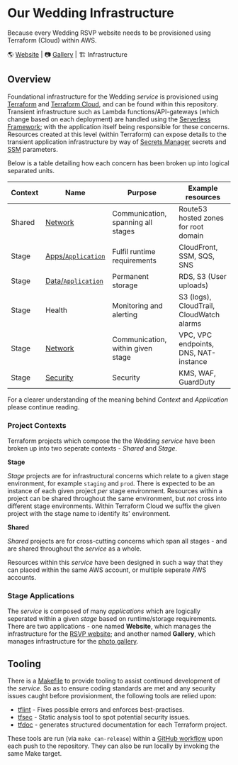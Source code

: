# Our Wedding Infrastructure

Because every Wedding RSVP website needs to be provisioned using Terraform (Cloud) within AWS.

🌎 [Website](https://github.com/eddmann/our-wedding-website) | 📷 [Gallery](https://github.com/eddmann/our-wedding-gallery) | 🏗️ Infrastructure

## Overview

Foundational infrastructure for the Wedding _service_ is provisioned using [Terraform](https://www.terraform.io/) and [Terraform Cloud](https://www.terraform.io/cloud), and can be found within this repository.
Transient infrastructure such as Lambda functions/API-gateways (which change based on each deployment) are handled using the [Serverless Framework](https://www.serverless.com/); with the application itself being responsible for these concerns.
Resources created at this level (within Terraform) can expose details to the transient application infrastructure by way of [Secrets Manager](https://aws.amazon.com/secrets-manager/) secrets and [SSM](https://docs.aws.amazon.com/systems-manager/latest/userguide/systems-manager-parameter-store.html) parameters.

Below is a table detailing how each concern has been broken up into logical separated units.

| Context | Name                               | Purpose                            | Example resources                        |
| ------- | ---------------------------------- | ---------------------------------- | ---------------------------------------- |
| Shared  | [Network](./shared/network)        | Communication, spanning all stages | Route53 hosted zones for root domain     |
| Stage   | [Apps/`Application`](./stage/apps) | Fulfil runtime requirements        | CloudFront, SSM, SQS, SNS                |
| Stage   | [Data/`Application`](./stage/data) | Permanent storage                  | RDS, S3 (User uploads)                   |
| Stage   | Health                             | Monitoring and alerting            | S3 (logs), CloudTrail, CloudWatch alarms |
| Stage   | [Network](./stage/network)         | Communication, within given stage  | VPC, VPC endpoints, DNS, NAT-instance    |
| Stage   | [Security](./stage/security)       | Security                           | KMS, WAF, GuardDuty                      |

For a clearer understanding of the meaning behind _Context_ and _Application_ please continue reading.

### Project Contexts

Terraform projects which compose the the Wedding _service_ have been broken up into two seperate contexts - _Shared_ and _Stage_.

**Stage**

_Stage_ projects are for infrastructural concerns which relate to a given stage environment, for example `staging` and `prod`.
There is expected to be an instance of each given project _per_ stage environment.
Resources within a project can be shared throughout the same environment, but _not_ cross into different stage environments.
Within Terraform Cloud we suffix the given project with the stage name to identify its' environment.

**Shared**

_Shared_ projects are for cross-cutting concerns which span all stages - and are shared throughout the _service_ as a whole.

Resources within this _service_ have been designed in such a way that they can placed within the same AWS account, or multiple seperate AWS accounts.

### Stage Applications

The _service_ is composed of many _applications_ which are logically seperated within a given _stage_ based on runtime/storage requirements.
There are two applications - one named **Website**, which manages the infrastructure for the [RSVP website](https://github.com/eddmann/our-wedding-website); and another named **Gallery**, which manages infrastructure for the [photo gallery](https://github.com/eddmann/our-wedding-gallery).

## Tooling

There is a [Makefile](./Makefile) to provide tooling to assist continued development of the _service_.
So as to ensure coding standards are met and any security issues caught before provisionment, the following tools are relied upon:

- [tflint](https://github.com/terraform-linters/tflint) - Fixes possible errors and enforces best-practises.
- [tfsec](https://github.com/aquasecurity/tfsec) - Static analysis tool to spot potential security issues.
- [tfdoc](https://github.com/terraform-docs/terraform-docs) - generates structured documentation for each Terraform project.

These tools are run (via `make can-release`) within a [GitHub workflow](./.github/workflows/test.yml) upon each push to the repository.
They can also be run locally by invoking the same Make target.
